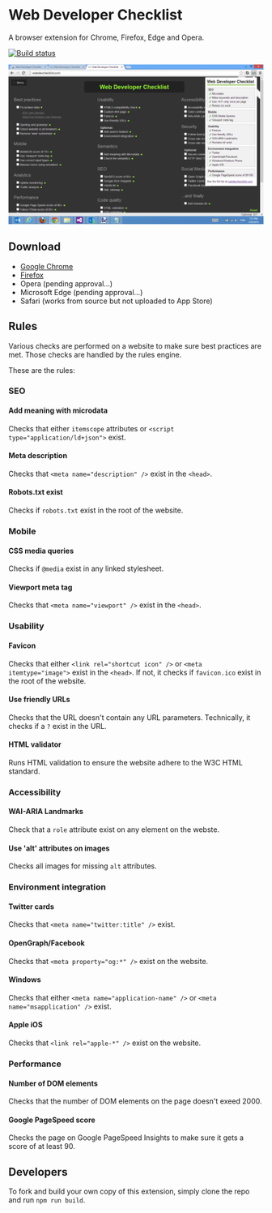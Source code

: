 # Web Developer Checklist
A browser extension for Chrome, Firefox, Edge and Opera.

[![Build status](https://ci.appveyor.com/api/projects/status/c4lpm67bs8ljy0p7?svg=true)](https://ci.appveyor.com/project/madskristensen/bestpracticeschromeextension)

![Screenshot](art/screenshot.png)

## Download

- [Google Chrome](https://chrome.google.com/webstore/detail/web-developer-checklist/iahamcpedabephpcgkeikbclmaljebjp)
- [Firefox](https://addons.mozilla.org/en-US/firefox/addon/webdeveloperchecklist/)
- Opera (pending approval...)
- Microsoft Edge (pending approval...)
- Safari (works from source but not uploaded to App Store)

## Rules
Various checks are performed on a website to make sure best practices are met. Those checks are handled by the rules engine.

These are the rules:

### SEO

#### Add meaning with microdata
Checks that either `itemscope` attributes or `<script type="application/ld+json">` exist.

#### Meta description
Checks that `<meta name="description" />` exist in the `<head>`.

#### Robots.txt exist
Checks if `robots.txt` exist in the root of the website.

### Mobile

#### CSS media queries
Checks if `@media` exist in any linked stylesheet.

#### Viewport meta tag
Checks that `<meta name="viewport" />` exist in the `<head>`.

### Usability

#### Favicon
Checks that either `<link rel="shortcut icon" />` or `<meta itemtype="image">` exist in the `<head>`. If not, it checks if `favicon.ico` exist in the root of the website.

#### Use friendly URLs
Checks that the URL doesn't contain any URL parameters. Technically, it checks if a `?` exist in the URL.

#### HTML validator
Runs HTML validation to ensure the website adhere to the W3C HTML standard.

### Accessibility

#### WAI-ARIA Landmarks
Check that a `role` attribute exist on any element on the webste.

#### Use 'alt' attributes on images
Checks all images for missing `alt` attributes.

### Environment integration

#### Twitter cards
Checks that `<meta name="twitter:title" />` exist.

#### OpenGraph/Facebook
Checks that `<meta property="og:*" />` exist on the website.

#### Windows
Checks that either `<meta name="application-name" />` or `<meta name="msapplication" />` exist.

#### Apple iOS
Checks that `<link rel="apple-*" />` exist on the website.

### Performance

#### Number of DOM elements
Checks that the number of DOM elements on the page doesn't exeed 2000.

#### Google PageSpeed score
Checks the page on Google PageSpeed Insights to make sure it gets a score of at least 90.

## Developers
To fork and build your own copy of this extension, simply clone the repo and run `npm run build`.